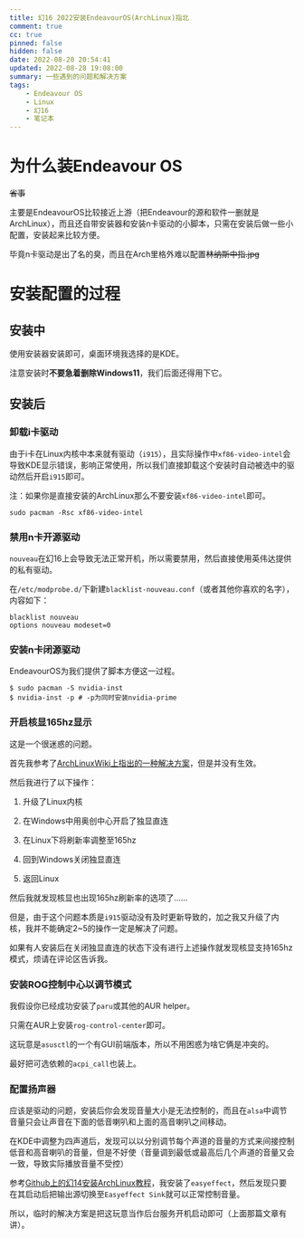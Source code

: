 ```yaml
---
title: 幻16 2022安装EndeavourOS(ArchLinux)指北
comment: true
cc: true
pinned: false
hidden: false
date: 2022-08-20 20:54:41
updated: 2022-08-28 19:08:00
summary: 一些遇到的问题和解决方案
tags:
	- Endeavour OS
	- Linux
	- 幻16
	- 笔记本
---
```


# 为什么装Endeavour OS

~~省事~~

主要是EndeavourOS比较接近上游（把Endeavour的源和软件一删就是ArchLinux），而且还自带安装器和安装n卡驱动的小脚本，只需在安装后做一些小配置，安装起来比较方便。

毕竟n卡驱动是出了名的臭，而且在Arch里格外难以配置~~林纳斯中指.jpg~~

# 安装配置的过程

## 安装中

使用安装器安装即可，桌面环境我选择的是KDE。

注意安装时**不要急着删除Windows11**，我们后面还得用下它。

## 安装后

### 卸载i卡驱动

由于i卡在Linux内核中本来就有驱动（`i915`），且实际操作中`xf86-video-intel`会导致KDE显示错误，影响正常使用，所以我们直接卸载这个安装时自动被选中的驱动然后开启`i915`即可。

注：如果你是直接安装的ArchLinux那么不要安装`xf86-video-intel`即可。

```shell
sudo pacman -Rsc xf86-video-intel
```

### 禁用n卡开源驱动

`nouveau`在幻16上会导致无法正常开机，所以需要禁用，然后直接使用英伟达提供的私有驱动。

在`/etc/modprobe.d/`下新建`blacklist-nouveau.conf`（或者其他你喜欢的名字），内容如下：

```shell
blacklist nouveau
options nouveau modeset=0
```

### 安装n卡闭源驱动

EndeavourOS为我们提供了脚本方便这一过程。
```shell
$ sudo pacman -S nvidia-inst
$ nvidia-inst -p # -p为同时安装nvidia-prime
```

### 开启核显165hz显示

这是一个很迷惑的问题。

首先我参考了[ArchLinuxWiki上指出的一种解决方案](https://unix.stackexchange.com/questions/680356/i915-driver-stuck-at-40hz-on-165hz-screen)，但是并没有生效。

然后我进行了以下操作：

1. 升级了Linux内核

2. 在Windows中用奥创中心开启了独显直连

3. 在Linux下将刷新率调整至165hz

4. 回到Windows关闭独显直连

5. 返回Linux

然后我就发现核显也出现165hz刷新率的选项了……

但是，由于这个问题本质是`i915`驱动没有及时更新导致的，加之我又升级了内核，我并不能确定2~5的操作一定是解决了问题。

如果有人安装后在关闭独显直连的状态下没有进行上述操作就发现核显支持165hz模式，烦请在评论区告诉我。

### 安装ROG控制中心以调节模式

我假设你已经成功安装了`paru`或其他的AUR helper。

只需在AUR上安装`rog-control-center`即可。

这玩意是`asusctl`的一个有GUI前端版本，所以不用困惑为啥它俩是冲突的。

最好把可选依赖的`acpi_call`也装上。

### 配置扬声器

应该是驱动的问题，安装后你会发现音量大小是无法控制的，而且在`alsa`中调节音量只会让声音在下面的低音喇叭和上面的高音喇叭之间移动。

在KDE中调整为四声道后，发现可以以分别调节每个声道的音量的方式来间接控制低音和高音喇叭的音量，但是不好使（音量调到最低或最高后几个声道的音量又会一致，导致实际播放音量不受控）

参考[Github上的幻14安装ArchLinux教程](https://github.com/asus-zephyrus/archinstall#fixing-audio-on-linux)，我安装了`easyeffect`，然后发现只要在其启动后把输出源切换至`Easyeffect Sink`就可以正常控制音量。

所以，临时的解决方案是把这玩意当作后台服务开机启动即可（上面那篇文章有讲）。
